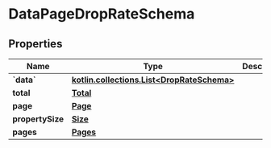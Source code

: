 
# DataPageDropRateSchema

## Properties
Name | Type | Description | Notes
------------ | ------------- | ------------- | -------------
**&#x60;data&#x60;** | [**kotlin.collections.List&lt;DropRateSchema&gt;**](DropRateSchema.md) |  | 
**total** | [**Total**](Total.md) |  | 
**page** | [**Page**](Page.md) |  | 
**propertySize** | [**Size**](Size.md) |  | 
**pages** | [**Pages**](Pages.md) |  |  [optional]



